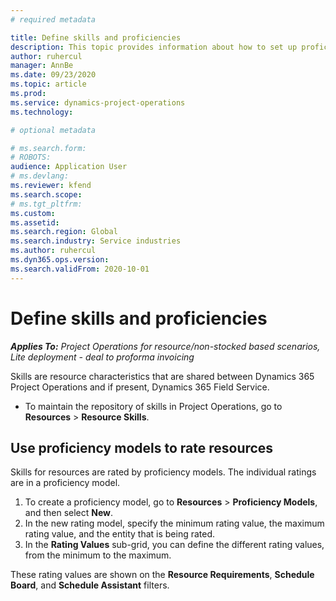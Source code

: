 ```yaml
---
# required metadata

title: Define skills and proficiencies
description: This topic provides information about how to set up proficiency models to rate resources. 
author: ruhercul
manager: AnnBe
ms.date: 09/23/2020
ms.topic: article
ms.prod: 
ms.service: dynamics-project-operations
ms.technology: 

# optional metadata

# ms.search.form: 
# ROBOTS: 
audience: Application User
# ms.devlang: 
ms.reviewer: kfend
ms.search.scope: 
# ms.tgt_pltfrm: 
ms.custom: 
ms.assetid: 
ms.search.region: Global
ms.search.industry: Service industries
ms.author: ruhercul
ms.dyn365.ops.version: 
ms.search.validFrom: 2020-10-01
---
```


# Define skills and proficiencies

_**Applies To:** Project Operations for resource/non-stocked based scenarios, Lite deployment - deal to proforma invoicing_

Skills are resource characteristics that are shared between Dynamics 365 Project Operations and if present, Dynamics 365 Field Service. 

- To maintain the repository of skills in Project Operations, go to **Resources** \> **Resource Skills**. 

## Use proficiency models to rate resources

Skills for resources are rated by proficiency models. The individual ratings are in a proficiency model. 

1. To create a proficiency model, go to **Resources** \> **Proficiency Models**, and then select **New**.
2. In the new rating model, specify the minimum rating value, the maximum rating value, and the entity that is being rated.
3. In the **Rating Values** sub-grid, you can define the different rating values, from the minimum to the maximum.


These rating values are shown on the **Resource Requirements**, **Schedule Board**, and **Schedule Assistant** filters.
